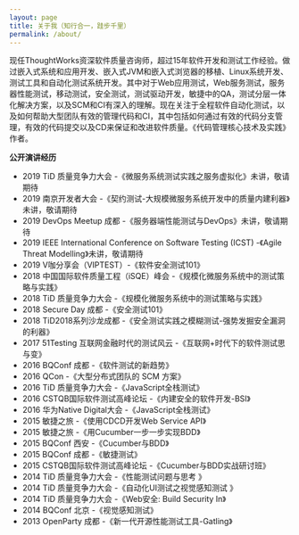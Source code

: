 ```yaml
---
layout: page
title: 关于我（知行合一，跬步千里）
permalink: /about/
---
```


现任ThoughtWorks资深软件质量咨询师，超过15年软件开发和测试工作经验。做过嵌入式系统和应用开发、嵌入式JVM和嵌入式浏览器的移植、Linux系统开发、测试工具和自动化测试系统开发。其中对于Web应用测试，Web服务测试，服务器性能测试，移动测试，安全测试，测试驱动开发，敏捷中的QA，测试分层一体化解决方案，以及SCM和CI有深入的理解。现在关注于全程软件自动化测试，以及如何帮助大型团队有效的管理代码和CI，其中包括如何通过有效的代码分支管理，有效的代码提交以及CD来保证和改进软件质量。《代码管理核心技术及实践》作者。


**公开演讲经历**

- 2019 TiD 质量竞争力大会 -《微服务系统测试实践之服务虚拟化》未讲，敬请期待
- 2019 南京开发者大会 -《契约测试-大规模微服务系统开发中的质量内建利器》未讲，敬请期待
- 2019 DevOps Meetup 成都 -《服务器端性能测试与DevOps》未讲，敬请期待
- 2019 IEEE International Conference on Software Testing (ICST) -《Agile Threat Modelling》未讲，敬请期待
- 2019 V咖分享会（VIPTEST）-《软件安全测试101》
- 2018 中国国际软件质量工程（iSQE）峰会 -《规模化微服务系统中的测试策略与实践》
- 2018 TiD 质量竞争力大会 -《规模化微服务系统中的测试策略与实践》
- 2018 Secure Day 成都 -《安全测试101》
- 2018 TiD2018系列沙龙成都 -《安全测试实践之模糊测试-强势发掘安全漏洞的利器》
- 2017 51Testing 互联网金融时代的测试风云 -《互联网+时代下的软件测试思与变》
- 2016 BQConf 成都 -《软件测试的新趋势》
- 2016 QCon -《大型分布式团队的 SCM 方案》
- 2016 TiD 质量竞争力大会 -《JavaScript全栈测试》
- 2016 CSTQB国际软件测试高峰论坛 -《内建安全的软件开发-BSI》
- 2016 华为Native Digital大会 -《JavaScript全栈测试》
- 2015 敏捷之旅 -《使用CDCD开发Web Service API》
- 2015 敏捷之旅 -《用Cucumber一步一步实现BDD》
- 2015 BQConf 西安 -《Cucumber与BDD》
- 2015 BQConf 成都 -《敏捷测试》
- 2015 CSTQB国际软件测试高峰论坛 -《Cucumber与BDD实战研讨班》
- 2014 TiD 质量竞争力大会 -《性能测试问题与思考 》
- 2014 TiD 质量竞争力大会 -《自动化UI测试之视觉感知测试 》
- 2014 TiD 质量竞争力大会 -《Web安全: Build Security In》
- 2014 BQConf 北京 -《视觉感知测试》
- 2013 OpenParty 成都 -《新一代开源性能测试工具-Gatling》